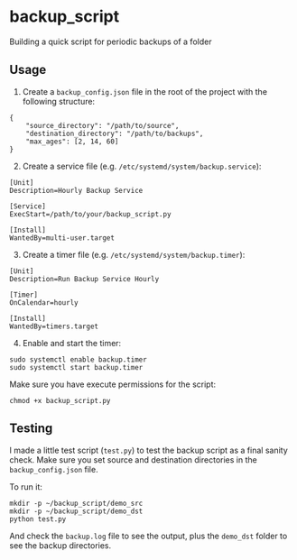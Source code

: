 # backup_script

Building a quick script for periodic backups of a folder

## Usage

1. Create a `backup_config.json` file in the root of the project with the following structure:

```
{
    "source_directory": "/path/to/source",
    "destination_directory": "/path/to/backups",
    "max_ages": [2, 14, 60]
}
```

2. Create a service file (e.g. `/etc/systemd/system/backup.service`):

```
[Unit]
Description=Hourly Backup Service

[Service]
ExecStart=/path/to/your/backup_script.py

[Install]
WantedBy=multi-user.target
```

3. Create a timer file (e.g. `/etc/systemd/system/backup.timer`):

```
[Unit]
Description=Run Backup Service Hourly

[Timer]
OnCalendar=hourly

[Install]
WantedBy=timers.target
```

4. Enable and start the timer:

```
sudo systemctl enable backup.timer
sudo systemctl start backup.timer
```

Make sure you have execute permissions for the script:

```
chmod +x backup_script.py
```

## Testing

I made a little test script (`test.py`) to test the backup script as a final sanity check. Make sure you set source and destination directories in the `backup_config.json` file.

To run it:

```
mkdir -p ~/backup_script/demo_src 
mkdir -p ~/backup_script/demo_dst
python test.py
```

And check the `backup.log` file to see the output, plus the `demo_dst` folder to see the backup directories.